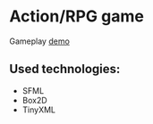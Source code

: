 # Action/RPG game
Gameplay [demo](https://drive.google.com/open?id=1vv1zAAeE6xLDZk2rsMh9aMU6GwiObvIb "Video")
## Used technologies:
* SFML
* Box2D
* TinyXML
